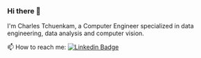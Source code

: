 ### Hi there 👋

I'm Charles Tchuenkam, a Computer Engineer specialized in data engineering, data analysis and computer vision.

📫 How to reach me:
[![Linkedin Badge](https://img.shields.io/badge/-bhimrazy-blue?style=flat-square&logo=Linkedin&logoColor=white&link=https://www.linkedin.com/in/bhimrazy/)](https://www.linkedin.com/in/bhimrazy/)
<!--
**tchuam0215/tchuam0215** is a ✨ _special_ ✨ repository because its `README.md` (this file) appears on your GitHub profile.

Here are some ideas to get you started:

- 🔭 I’m currently working on ...
- 🌱 I’m currently learning ...
- 👯 I’m looking to collaborate on ...
- 🤔 I’m looking for help with ...
- 💬 Ask me about ...
- 📫 How to reach me: ...
- 😄 Pronouns: ...
- ⚡ Fun fact: ...
-->
